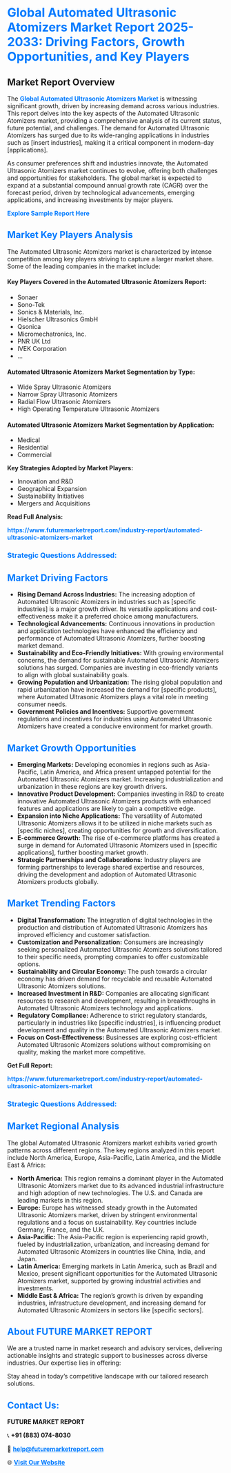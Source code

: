<h1 style="color: #007BFF;">Global Automated Ultrasonic Atomizers Market Report 2025-2033: Driving Factors, Growth Opportunities, and Key Players</h1>

<section id="overview">
<h2>Market Report Overview</h2>
<p>The <a href="https://www.futuremarketreport.com/industry-report/automated-ultrasonic-atomizers-market" style="color: #007BFF; text-decoration: none;"><strong>Global Automated Ultrasonic Atomizers Market</strong></a> is witnessing significant growth, driven by increasing demand across various industries. This report delves into the key aspects of the Automated Ultrasonic Atomizers market, providing a comprehensive analysis of its current status, future potential, and challenges. The demand for Automated Ultrasonic Atomizers has surged due to its wide-ranging applications in industries such as [insert industries], making it a critical component in modern-day [applications].</p>
<p>As consumer preferences shift and industries innovate, the Automated Ultrasonic Atomizers market continues to evolve, offering both challenges and opportunities for stakeholders. The global market is expected to expand at a substantial compound annual growth rate (CAGR) over the forecast period, driven by technological advancements, emerging applications, and increasing investments by major players.</p>
</section>

<section id="overview">
<p><a href="https://www.futuremarketreport.com/request-sample/reportId=97804" style="color: #007BFF; text-decoration: none;"><strong>Explore Sample Report Here</strong></a></p>
</section>

<section id="key-players">
<h2 style="color: #007BFF;">Market Key Players Analysis</h2>
<p>The Automated Ultrasonic Atomizers market is characterized by intense competition among key players striving to capture a larger market share. Some of the leading companies in the market include:</p>
<h4>Key Players Covered in the Automated Ultrasonic Atomizers Report:</h4>
<ul><li>Sonaer</li><li>Sono-Tek</li><li>Sonics &amp; Materials, Inc.</li><li>Hielscher Ultrasonics GmbH</li><li>Qsonica</li><li>Micromechatronics, Inc.</li><li>PNR UK Ltd</li><li>IVEK Corporation</li><li>...</li></ul>
<h4>Automated Ultrasonic Atomizers Market Segmentation by Type:</h4>
<ul><li>Wide Spray Ultrasonic Atomizers</li><li>Narrow Spray Ultrasonic Atomizers</li><li>Radial Flow Ultrasonic Atomizers</li><li>High Operating Temperature Ultrasonic Atomizers</li></ul>

<h4>Automated Ultrasonic Atomizers Market Segmentation by Application:</h4>
<ul><li>Medical</li><li>Residential</li><li>Commercial</li></ul>
<p><strong>Key Strategies Adopted by Market Players:</strong></p>
<ul>
<li>Innovation and R&D</li>
<li>Geographical Expansion</li>
<li>Sustainability Initiatives</li>
<li>Mergers and Acquisitions</li>
</ul>
</section>

<section>
<p><strong>Read Full Analysis: </strong></p><a href="https://www.futuremarketreport.com/industry-report/automated-ultrasonic-atomizers-market" style="color: #007BFF; text-decoration: none;"><strong>https://www.futuremarketreport.com/industry-report/automated-ultrasonic-atomizers-market</strong></a>
<h3 style="color: #007BFF;">Strategic Questions Addressed:</h3>
</section>

<section id="driving-factors">
<h2 style="color: #007BFF;">Market Driving Factors</h2>
<ul>
<li><strong>Rising Demand Across Industries:</strong> The increasing adoption of Automated Ultrasonic Atomizers in industries such as [specific industries] is a major growth driver. Its versatile applications and cost-effectiveness make it a preferred choice among manufacturers.</li>
<li><strong>Technological Advancements:</strong> Continuous innovations in production and application technologies have enhanced the efficiency and performance of Automated Ultrasonic Atomizers, further boosting market demand.</li>
<li><strong>Sustainability and Eco-Friendly Initiatives:</strong> With growing environmental concerns, the demand for sustainable Automated Ultrasonic Atomizers solutions has surged. Companies are investing in eco-friendly variants to align with global sustainability goals.</li>
<li><strong>Growing Population and Urbanization:</strong> The rising global population and rapid urbanization have increased the demand for [specific products], where Automated Ultrasonic Atomizers plays a vital role in meeting consumer needs.</li>
<li><strong>Government Policies and Incentives:</strong> Supportive government regulations and incentives for industries using Automated Ultrasonic Atomizers have created a conducive environment for market growth.</li>
</ul>
</section>

<section id="growth-opportunities">
<h2 style="color: #007BFF;">Market Growth Opportunities</h2>
<ul>
<li><strong>Emerging Markets:</strong> Developing economies in regions such as Asia-Pacific, Latin America, and Africa present untapped potential for the Automated Ultrasonic Atomizers market. Increasing industrialization and urbanization in these regions are key growth drivers.</li>
<li><strong>Innovative Product Development:</strong> Companies investing in R&D to create innovative Automated Ultrasonic Atomizers products with enhanced features and applications are likely to gain a competitive edge.</li>
<li><strong>Expansion into Niche Applications:</strong> The versatility of Automated Ultrasonic Atomizers allows it to be utilized in niche markets such as [specific niches], creating opportunities for growth and diversification.</li>
<li><strong>E-commerce Growth:</strong> The rise of e-commerce platforms has created a surge in demand for Automated Ultrasonic Atomizers used in [specific applications], further boosting market growth.</li>
<li><strong>Strategic Partnerships and Collaborations:</strong> Industry players are forming partnerships to leverage shared expertise and resources, driving the development and adoption of Automated Ultrasonic Atomizers products globally.</li>
</ul>
</section>

<section id="trending-factors">
<h2 style="color: #007BFF;">Market Trending Factors</h2>
<ul>
<li><strong>Digital Transformation:</strong> The integration of digital technologies in the production and distribution of Automated Ultrasonic Atomizers has improved efficiency and customer satisfaction.</li>
<li><strong>Customization and Personalization:</strong> Consumers are increasingly seeking personalized Automated Ultrasonic Atomizers solutions tailored to their specific needs, prompting companies to offer customizable options.</li>
<li><strong>Sustainability and Circular Economy:</strong> The push towards a circular economy has driven demand for recyclable and reusable Automated Ultrasonic Atomizers solutions.</li>
<li><strong>Increased Investment in R&D:</strong> Companies are allocating significant resources to research and development, resulting in breakthroughs in Automated Ultrasonic Atomizers technology and applications.</li>
<li><strong>Regulatory Compliance:</strong> Adherence to strict regulatory standards, particularly in industries like [specific industries], is influencing product development and quality in the Automated Ultrasonic Atomizers market.</li>
<li><strong>Focus on Cost-Effectiveness:</strong> Businesses are exploring cost-efficient Automated Ultrasonic Atomizers solutions without compromising on quality, making the market more competitive.</li>
</ul>
</section>

<section>
<p><strong>Get Full Report: </strong></p><a href="https://www.futuremarketreport.com/industry-report/automated-ultrasonic-atomizers-market" style="color: #007BFF; text-decoration: none;"><strong>https://www.futuremarketreport.com/industry-report/automated-ultrasonic-atomizers-market</strong></a>
<h3 style="color: #007BFF;">Strategic Questions Addressed:</h3>
</section>


<section id="regional-analysis">
<h2 style="color: #007BFF;">Market Regional Analysis</h2>
<p>The global Automated Ultrasonic Atomizers market exhibits varied growth patterns across different regions. The key regions analyzed in this report include North America, Europe, Asia-Pacific, Latin America, and the Middle East & Africa:</p>
<ul>
<li><strong>North America:</strong> This region remains a dominant player in the Automated Ultrasonic Atomizers market due to its advanced industrial infrastructure and high adoption of new technologies. The U.S. and Canada are leading markets in this region.</li>
<li><strong>Europe:</strong> Europe has witnessed steady growth in the Automated Ultrasonic Atomizers market, driven by stringent environmental regulations and a focus on sustainability. Key countries include Germany, France, and the U.K.</li>
<li><strong>Asia-Pacific:</strong> The Asia-Pacific region is experiencing rapid growth, fueled by industrialization, urbanization, and increasing demand for Automated Ultrasonic Atomizers in countries like China, India, and Japan.</li>
<li><strong>Latin America:</strong> Emerging markets in Latin America, such as Brazil and Mexico, present significant opportunities for the Automated Ultrasonic Atomizers market, supported by growing industrial activities and investments.</li>
<li><strong>Middle East & Africa:</strong> The region’s growth is driven by expanding industries, infrastructure development, and increasing demand for Automated Ultrasonic Atomizers in sectors like [specific sectors].</li>
</ul>
</section>

<footer>
<h2 style="color: #007BFF;">About FUTURE MARKET REPORT</h2>
<p>We are a trusted name in market research and advisory services, delivering actionable insights and strategic support to businesses across diverse industries. Our expertise lies in offering:</p>

<p>Stay ahead in today’s competitive landscape with our tailored research solutions.</p>

<h2 style="color: #007BFF;">Contact Us:</h2>
<p><strong>FUTURE MARKET REPORT</strong></p>
<p>📞 <strong>+91 (883) 074-8030</strong></p>
<p>📧 <strong><a href="mailto:help@futuremarketreport.com" style="color: #007BFF;">help@futuremarketreport.com</a></strong></p>
<p>🌐 <strong><a href="https://www.futuremarketreport.com/" style="color: #007BFF;">Visit Our Website</a></strong></p>
</footer>
